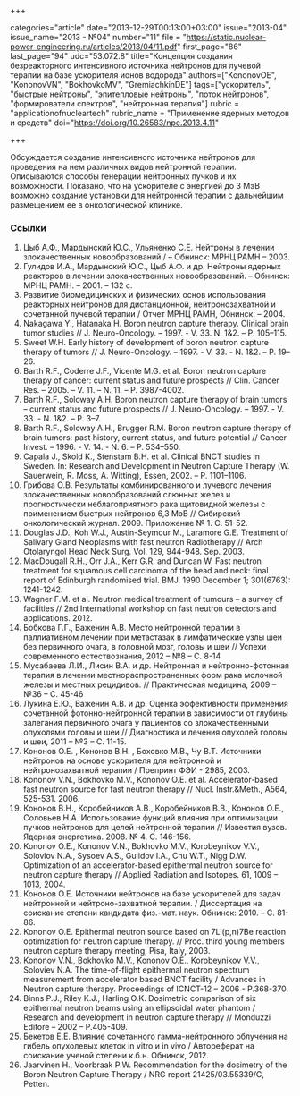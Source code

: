 +++

categories="article"
date="2013-12-29T00:13:00+03:00"
issue="2013-04"
issue_name="2013 - №04"
number="11"
file = "https://static.nuclear-power-engineering.ru/articles/2013/04/11.pdf"
first_page="86"
last_page="94"
udc="53.072.8"
title="Концепция создания безреакторного интенсивного источника нейтронов для лучевой терапии на базе ускорителя ионов водорода"
authors=["KononovOE", "KononovVN", "BokhovkoMV", "GremiachkinDE"]
tags=["ускоритель", "быстрые нейтроны", "эпитепловые нейтроны", "поток нейтронов", "формирователи спектров", "нейтронная терапия"]
rubric = "applicationofnucleartech"
rubric_name = "Применение ядерных методов и средств"
doi="https://doi.org/10.26583/npe.2013.4.11"

+++

Обсуждается создание интенсивного источника нейтронов для проведения на нем различных видов нейтронной терапии. Описываются способы генерации нейтронных пучков и их возможности. Показано, что на ускорителе с энергией до 3 МэВ возможно создание установки для нейтронной терапии с дальнейшим размещением ее в онкологической клинике.

### Ссылки

1. Цыб А.Ф., Мардынский Ю.С., Ульяненко С.Е. Нейтроны в лечении злокачественных новообразований / – Обнинск: МРНЦ РАМН – 2003.
2. Гулидов И.А., Мардынский Ю.С., Цыб А.Ф. и др. Нейтроны ядерных реакторов в лечении злокачественных новообразований. – Обнинск: МРНЦ РАМН. – 2001. – 132 с.
3. Развитие биомедицинских и физических основ использования реакторных нейтронов для дистанционной, нейтронозахватной и сочетанной лучевой терапии / Отчет МРНЦ РАМН, Обнинск. – 2004.
4. Nakagawa Y., Hatanaka H. Boron neutron capture therapy. Clinical brain tumor studies // J. Neuro-Oncology. – 1997. - V. 33. N. 1&2. – P. 105–115.
5. Sweet W.H. Early history of development of boron neutron capture therapy of tumors // J. Neuro-Oncology. – 1997. - V. 33. - N. 1&2. – P. 19–26.
6. Barth R.F., Coderre J.F., Vicente M.G. et al. Boron neutron capture therapy of cancer: current status and future prospects // Clin. Cancer Res. – 2005. – V. 11. – N. 11. – P. 3987-4002.
7. Barth R.F., Soloway A.H. Boron neutron capture therapy of brain tumors – current status and future prospects // J. Neuro-Oncology. – 1997. - V. 33. - N. 1&2. – P. 3–7.
8. Barth R.F., Soloway A.H., Brugger R.M. Boron neutron capture therapy of brain tumors: past history, current status, and future potential // Cancer Invest. – 1996. - V. 14. - N. 6. – P. 534–550.
9. Capala J., Skold K., Stenstam B.H. et al. Clinical BNCT studies in Sweden. In: Research and Development in Neutron Capture Therapy (W. Sauerwein, R. Moss, A. Witting), Essen, 2002. – P. 1101–1106.
10. Грибова О.В. Результаты комбинированного и лучевого лечения злокачественных новообразований слюнных желез и прогностически неблагоприятного рака щитовидной железы с применением быстрых нейтронов 6,3 МэВ // Сибирский онкологический журнал. 2009. Приложение № 1. С. 51-52.
11. Douglas J.D., Koh W.J., Austin-Seymour M., Laramore G.E. Treatment of Salivary Gland Neoplasms with fast neutron Radiotherapy // Arch Otolaryngol Head Neck Surg. Vol. 129, 944-948. Sep. 2003.
12. MacDougall R.H., Orr J.A., Kerr G.R. and Duncan W. Fast neutron treatment for squamous cell carcinoma of the head and neck: final report of Edinburgh randomised trial. BMJ. 1990 December 1; 301(6763): 1241-1242.
13. Wagner F.M. et al. Neutron medical treatment of tumours – a survey of facilities // 2nd International workshop on fast neutron detectors and applications. 2012.
14. Бобкова Г.Г., Важенин А.В. Место нейтронной терапии в паллиативном лечении при метастазах в лимфатические узлы шеи без первичного очага, в головной мозг, головы и шеи // Успехи современного естествознания, 2012 – №8 – С. 8-14
15. Мусабаева Л.И., Лисин В.А. и др. Нейтронная и нейтронно-фотонная терапия в лечении местнораспространенных форм рака молочной железы и местных рецидивов. // Практическая медицина, 2009 – №36 – С. 45-46
16. Лукина Е.Ю., Важенин А.В. и др. Оценка эффективности применения сочетанной фотонно-нейтронной терапии в зависимости от глубины залегания первичного очага у пациентов со злокачественными опухолями головы и шеи // Диагностика и лечения опухолей головы и шеи, 2011 – №3 – С. 11-15.
17. Кононов O.E. , Кононов В.Н. , Боховко М.В., Чу В.Т. Источники нейтронов на основе ускорителя для нейтронной и нейтронозахватной терапии / Препринт ФЭИ - 2985, 2003.
18. Kononov V.N., Bokhovko M.V., Kononov O.E. et al. Accelerator-based fast neutron source for fast neutron therapy // Nucl. Instr.&Meth., A564, 525-531. 2006.
19. Кононов В.Н., Коробейников А.В., Коробейников В.В., Кононов О.Е., Соловьев Н.А. Использование функций влияния при оптимизации пучков нейтронов для целей нейтронной терапии // Известия вузов. Ядерная энергетика. 2008. № 4. С. 146-156.
20. Kononov O.E., Kononov V.N., Bokhovko M.V., Korobeynikov V.V., Soloviov N.A., Sysoev A.S., Gulidov I.A., Chu W.T., Nigg D.W. Optimization of an accelerator-based epithermal neutron source for neutron capture therapy // Applied Radiation and Isotopes. 61, 1009 – 1013, 2004.
21. Кононов О.Е. Источники нейтронов на базе ускорителей для задач нейтронной и нейтроно-захватной терапии. / Диссертация на соискание степени кандидата физ.-мат. наук. Обнинск: 2010. – С. 81-86.
22. Kononov O.E. Epithermal neutron source based on 7Li(p,n)7Be reaction optimization for neutron capture therapy. // Proc. third young members neutron capture therapy meeting, Pisa, Italy, 2003.
23. Kononov V.N., Bokhovko M.V., Kononov O.E., Korobeynikov V.V., Soloviev N.A. The time-of-flight epithermal neutron spectrum measurement from accelerator based BNCT facility / Advances in Neutron capture therapy. Proceedings of ICNCT-12 – 2006 - P.368-370.
24. Binns P.J., Riley K.J., Harling O.K. Dosimetric comparison of six epithermal neutron beams using an ellipsoidal water phantom / Research and development in neutron capture therapy // Monduzzi Editore – 2002 – P.405-409.
25. Бекетов Е.Е. Влияние сочетанного гамма-нейтронного облучения на гибель опухолевых клеток in vitro и in vivo / Автореферат на соискание ученой степени к.б.н. Обнинск, 2012.
26. Jaarvinen H., Voorbraak P.W. Recommendation for the dosimetry of the Boron Neutron Capture Therapy / NRG report 21425/03.55339/C, Petten.